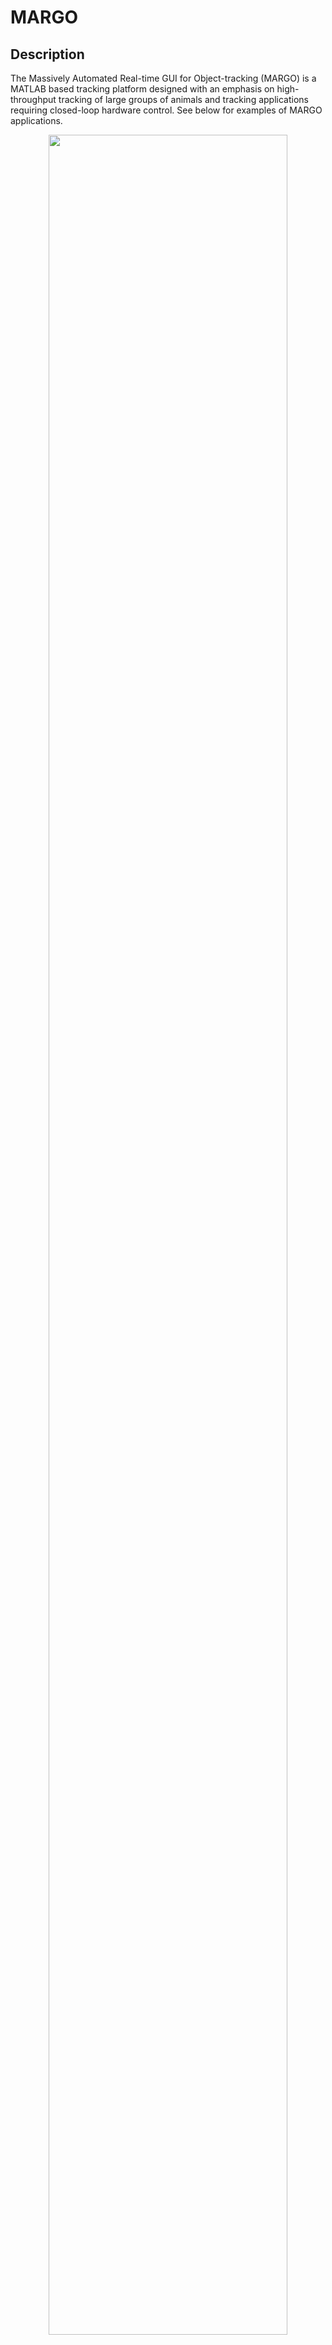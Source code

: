 MARGO
=====

## Description

The Massively Automated Real-time GUI for Object-tracking (MARGO) is a MATLAB based tracking platform designed with an emphasis on high-throughput tracking of large groups of animals and tracking applications requiring closed-loop hardware control. See below for examples of MARGO applications.

<figure align="center">
    <img src="https://github.com/de-Bivort-Lab/margo/wiki/images/margo_readme/fly_960_gif.gif" width="95%"/>
    <figcaption>
        Sample video clip from an experiment featuring continuous high-throughput tracking of 960 fruit flies tracked at 8Hz for 6 days
    </figcaption>
</figure>
<br/>

## Installation

### Prerequisites

**MATLAB**

For best results, use MARGO with **MATLAB 2016b** or newer. MARGO has generally been designed to be backwards compatible with older versions of MATLAB. In addition to the base installation of MATLAB, MARGO requires the following toolboxes:
- image acquisition toolbox
- image processing toolbox
- computer vision system toolbox
- instrument control toolbox
- statistics and machine learning toolbox

**Psychtoolbox (optional)**

MARGO requires on [Psychtoolbox 3](http://psychtoolbox.org/) for support of external displays.

### MARGO installation

<p text-align="left">
1. The MARGO repository can be cloned via the github UI by downloading and extracting a zip file of the repository (<i>Clone or Download</i> > <i>Download ZIP</i>) &nbsp; <ins>OR</ins>&nbsp; clone via the git command line API with the following command:
</p>

```
git clone https://github.com/de-Bivort-Lab/margo.git
```

<p text-align="left">
2. After cloning the repository, add the MARGO directory to MATLAB's path by navigating to the margo directory and running:
</p>

```
addpath(genpath(pwd));
```

<ins>OR</ins>

Alternatively, permanently add MARGO and all sub folders to the MATLAB path by adding by running:

```
    pathtool
```

<p text-align="left">
3. Once the margo directory is added to the MATLAB path, launch the GUI from the command line:
</p>

```matlab
margo
```

## Getting Started

We recommend that new users read the [overview](https://github.com/de-Bivort-Lab/margo/wiki/Introduction#overview) of MARGO's functionality and use the sample video included in this repository to follow the [tracking tutorial](https://github.com/de-Bivort-Lab/margo/wiki/Tracking-Tutorial) included in the documentation for more complete instructions on getting started in MARGO.

## Documentation

Complete documentation of MARGO including tutorial examples, descriptions of parameters, data outputs, and hardware configurations can be found on the [MARGO wiki](https://github.com/de-Bivort-Lab/margo/wiki).

## Sample Applications

### Closed-loop control of stimuli

<p align="center">
    <img src="https://github.com/de-Bivort-Lab/margo/wiki/images/margo_readme/led_ymaze_gif.gif" width="374"/> &nbsp; &nbsp;
    <img src="https://github.com/de-Bivort-Lab/margo/wiki/images/margo_readme/opto_gif_2.gif" width="374"/>
    <figcaption align=left>
        Closed-loop applications: (left) triggering LEDs based on position of flies in a Y-shaped mazes, (right) targeting optomotor stimuli to individual flies in circular arenas
    </figcaption>
</p>

<br/>

### Multi-species tracking

The Massively Automated Real-time GUI for Object-tracking (MARGO) is a MATLAB based tracking platform designed with an emphasis on high-throughput tracking of large groups of animals and tracking applications requiring closed-loop stimulus control.

<br/>

<p align="center">
    <img src="https://github.com/de-Bivort-Lab/margo/wiki/images/margo_readme/bee_gif.gif" width="360"/> &nbsp; &nbsp;
    <img src="https://github.com/de-Bivort-Lab/margo/wiki/images/margo_readme/zebrafish_gif.gif" width="384"/>
</p>
<p align="center">
    Sample tracking of bumblebees (left) in a nestbox and larval zebrafish (right) in a multi-well culture plate
</p>


<p align="center">
    <img src="https://github.com/de-Bivort-Lab/margo/wiki/images/margo_readme/larval_gif.gif" width="373"/> &nbsp; &nbsp;
    <img src="https://github.com/de-Bivort-Lab/margo/wiki/images/margo_readme/wormotel_gif.gif" width="370"/>
</p>
<p align="left">
Tracking of fruit fly larvae (left) in a chemotactic gradient and nematodes (right) in response to an optogenetic stimulus in the <a href="https://elifesciences.org/articles/26652">wormotel</a> high-throughput platform
</p>

<br/>

## Reporting issues

MARGO is still a work in progress. Please [report](https://github.com/de-Bivort-Lab/margo/issues) any errors to this repository. To help solve issues quickly, please provide a detailed description of the error, the MATLAB error message, and the MARGO error log file (if possible).

## Contributors

- [Zach Werkhoven](https://github.com/winsl0w) primarily developed and maintains MARGO.
- [Chuan Qin](https://github.com/cqin19) contributed to the development of MARGO's multitracker algorithm.
- [Christian Rohrsen](https://github.com/chiser) contributed to the development of MARGO's camera/display co-registration system.

## Acknowledgements

Support for external display detection and visual stimulus crafting and display is dependent on the [Psychtoolbox](http://psychtoolbox.org/overview.html), originally developed by Mario Kleiner. MARGO's random display registration uses Andriy Myronenko's [Coherent Point Drift](https://sites.google.com/site/myronenko/research/cpd) algorithm and mex implementation. Multispecies tracking example videos provided by: James Crall (bumblebees), Jess Kanwal (fly larvae), and Matt Churgin (C. Elegans). 

## License

MIT License. See [LICENSE](https://github.com/de-Bivort-Lab/margo/blob/master/LICENSE.md) for details.

